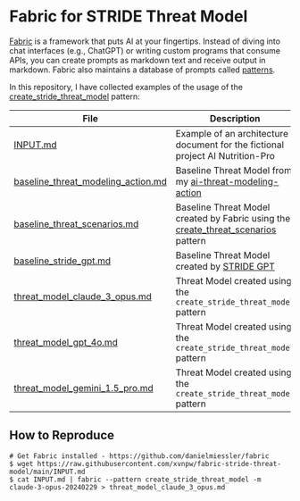 # Fabric for STRIDE Threat Model

[Fabric](https://github.com/danielmiessler/fabric) is a framework that puts AI at your fingertips. Instead of diving into chat interfaces (e.g., ChatGPT) or writing custom programs that consume APIs, you can create prompts as markdown text and receive output in markdown. Fabric also maintains a database of prompts called [patterns](https://github.com/danielmiessler/fabric/tree/main/patterns).

In this repository, I have collected examples of the usage of the [create_stride_threat_model](https://github.com/danielmiessler/fabric/blob/main/patterns/create_stride_threat_model/system.md) pattern:

| File | Description | Model |
| --- | --- | --- |
| [INPUT.md](INPUT.md) | Example of an architecture document for the fictional project AI Nutrition-Pro | --- |
| [baseline_threat_modeling_action.md](baseline_threat_modeling_action.md) | Baseline Threat Model from my [ai-threat-modeling-action](https://github.com/xvnpw/ai-threat-modeling-action) | Claude 3 Opus |
| [baseline_threat_scenarios.md](baseline_threat_scenarios.md) | Baseline Threat Model created by Fabric using the [create_threat_scenarios](https://github.com/danielmiessler/fabric/blob/main/patterns/create_threat_scenarios/system.md) pattern | Claude 3 Opus |
| [baseline_stride_gpt.md](baseline_stride_gpt.md) | Baseline Threat Model created by [STRIDE GPT](https://github.com/mrwadams/stride-gpt) | GPT-4o |
| [threat_model_claude_3_opus.md](threat_model_claude_3_opus.md) | Threat Model created using the `create_stride_threat_model` pattern | Claude 3 Opus |
| [threat_model_gpt_4o.md](threat_model_gpt_4o.md) | Threat Model created using the `create_stride_threat_model` pattern | GPT-4o |
| [threat_model_gemini_1.5_pro.md](threat_model_gemini_1.5_pro.md) | Threat Model created using the `create_stride_threat_model` pattern | Gemini-1.5 Pro Latest |

## How to Reproduce

```
# Get Fabric installed - https://github.com/danielmiessler/fabric
$ wget https://raw.githubusercontent.com/xvnpw/fabric-stride-threat-model/main/INPUT.md
$ cat INPUT.md | fabric --pattern create_stride_threat_model -m claude-3-opus-20240229 > threat_model_claude_3_opus.md
```
